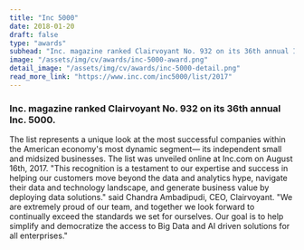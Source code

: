 ```yaml
---
title: "Inc 5000"
date: 2018-01-20
draft: false
type: "awards"
subhead: "Inc. magazine ranked Clairvoyant No. 932 on its 36th annual Inc. 5000, the most prestigious ranking of the nation's fastest-growing private companies."
image: "/assets/img/cv/awards/inc-5000-award.png"
detail_image: "/assets/img/cv/awards/inc-5000-detail.png"
read_more_link: "https://www.inc.com/inc5000/list/2017"
---
```


### Inc. magazine ranked Clairvoyant No. 932 on its 36th annual Inc. 5000.
 The list represents a unique look at the most successful companies within the American economy's most dynamic segment— its independent small and midsized businesses. The list was unveiled online at Inc.com on August 16th, 2017.
"This recognition is a testament to our expertise and success in helping our customers move beyond the data and analytics hype, navigate their data and technology landscape, and generate business value by deploying data solutions." said Chandra Ambadipudi, CEO, Clairvoyant. "We are extremely proud of our team, and together we look forward to continually exceed the standards we set for ourselves. Our goal is to help simplify and democratize the access to Big Data and AI driven solutions for all enterprises."

